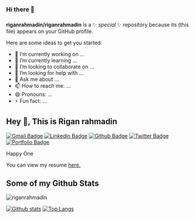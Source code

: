 ### Hi there 👋

###
**riganrahmadin/riganrahmadin** is a ✨ _special_ ✨ repository because its (this file) appears on your GitHub profile.

Here are some ideas to get you started:

- 🔭 I’m currently working on ...
- 🌱 I’m currently learning ...
- 👯 I’m looking to collaborate on ...
- 🤔 I’m looking for help with ...
- 💬 Ask me about ...
- 📫 How to reach me: ...
- 😄 Pronouns: ...
- ⚡ Fun fact: ...
###
## Hey 👋, This is Rigan rahmadin
[![Gmail Badge](https://img.shields.io/badge/-riganrahmadin8@gmail.com-c14438?style=flat&logo=Gmail&logoColor=white&link=mailto:riganrahmadin8@gmail.com)](mailto:riganrahmadin8@gmail.com) 
[![Linkedin Badge](https://img.shields.io/badge/-https://www.linkedin.com/in/riganrahmadin-710097205/-0072b1?style=flat&logo=Linkedin&logoColor=white&link=https://www.linkedin.com/in/https://www.linkedin.com/in/riganrahmadin-710097205//)](https://www.linkedin.com/in/https://www.linkedin.com/in/riganrahmadin-710097205//) [![Github Badge](https://img.shields.io/badge/-riganrahmadin-grey?style=flat&logo=github&logoColor=white&link=https://github.com/riganrahmadin/)](https://www.github.com/riganrahmadin/) [![Twitter Badge](https://img.shields.io/badge/-gan-00acee?style=flat&logo=twitter&logoColor=white&link=https://twitter.com/gan/)](https://www.twitter.com/gan/) [![Portfolio Badge](https://img.shields.io/badge/portfolio-web-blue?style=flat&link=https://github.com/riganrahmadin/)](https://github.com/riganrahmadin/) <p align='left'>Happy One</p><p align='left'> You can view my resume <a href='https://linktr.ee/myportofoliooo ' target=_blank><u>here</u>.</a></p>
## Some of my Github Stats
<p align=left> <img src=https://komarev.com/ghpvc/?username=riganrahmadin alt=riganrahmadin /> </p>

[![Github stats](https://github-readme-stats.vercel.app/api?username=riganrahmadin&show_icons=true&include_all_commits=true)](https://github.com/riganrahmadin/github-readme-stats)
[![Top Langs](https://github-readme-stats.vercel.app/api/top-langs/?username=riganrahmadin&layout=compact)](https://github.com/riganrahmadin/github-readme-stats)


